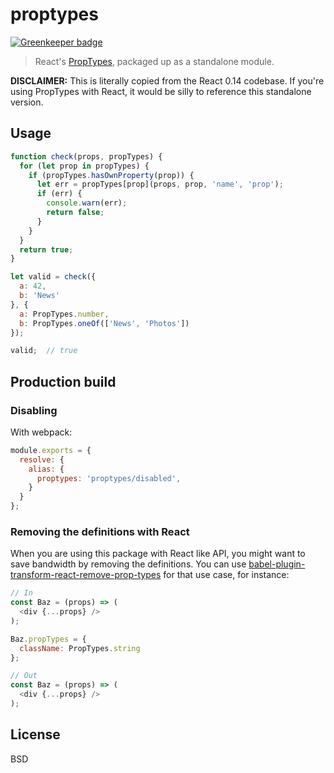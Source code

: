 # proptypes

[![Greenkeeper badge](https://badges.greenkeeper.io/developit/proptypes.svg)](https://greenkeeper.io/)

> React's [PropTypes], packaged up as a standalone module.

**DISCLAIMER:**
This is literally copied from the React 0.14 codebase.
If you're using PropTypes with React, it would be silly to reference this standalone version.


## Usage

```js
function check(props, propTypes) {
  for (let prop in propTypes) {
    if (propTypes.hasOwnProperty(prop)) {
      let err = propTypes[prop](props, prop, 'name', 'prop');
      if (err) {
        console.warn(err);
        return false;
      }
    }
  }
  return true;
}

let valid = check({
  a: 42,
  b: 'News'
}, {
  a: PropTypes.number,
  b: PropTypes.oneOf(['News', 'Photos'])
});

valid;  // true
```

## Production build

### Disabling

With webpack:

```js
module.exports = {
  resolve: {
    alias: {
      proptypes: 'proptypes/disabled',
    }
  }
};
```

### Removing the definitions with React 

When you are using this package with React like API, you might want to save bandwidth by removing the definitions.
You can use [babel-plugin-transform-react-remove-prop-types](https://github.com/oliviertassinari/babel-plugin-transform-react-remove-prop-types) for that use case, for instance:

```js
// In
const Baz = (props) => (
  <div {...props} />
);

Baz.propTypes = {
  className: PropTypes.string
};

// Out
const Baz = (props) => (
  <div {...props} />
);
```

## License

BSD

[PropTypes]: https://github.com/facebook/react/blob/master/src/isomorphic/classic/types/ReactPropTypes.js
